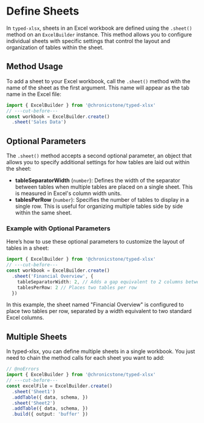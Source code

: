 # Define Sheets

In `typed-xlsx`, sheets in an Excel workbook are defined using the `.sheet()` method on an `ExcelBuilder` instance. This method allows you to configure individual sheets with specific settings that control the layout and organization of tables within the sheet.

## Method Usage

To add a sheet to your Excel workbook, call the `.sheet()` method with the name of the sheet as the first argument. This name will appear as the tab name in the Excel file:

```ts twoslash
import { ExcelBuilder } from '@chronicstone/typed-xlsx'
// ---cut-before---
const workbook = ExcelBuilder.create()
  .sheet('Sales Data')
  ```

  ## Optional Parameters

The `.sheet()` method accepts a second optional parameter, an object that allows you to specify additional settings for how tables are laid out within the sheet:

- **tableSeparatorWidth** (`number`): Defines the width of the separator between tables when multiple tables are placed on a single sheet. This is measured in Excel's column width units.
- **tablesPerRow** (`number`): Specifies the number of tables to display in a single row. This is useful for organizing multiple tables side by side within the same sheet.

### Example with Optional Parameters

Here’s how to use these optional parameters to customize the layout of tables in a sheet:

```ts twoslash
import { ExcelBuilder } from '@chronicstone/typed-xlsx'
// ---cut-before---
const workbook = ExcelBuilder.create()
  .sheet('Financial Overview', {
    tableSeparatorWidth: 2, // Adds a gap equivalent to 2 columns between tables
    tablesPerRow: 2 // Places two tables per row
  })
```

In this example, the sheet named "Financial Overview" is configured to place two tables per row, separated by a width equivalent to two standard Excel columns.

## Multiple Sheets

In typed-xlsx, you can define multiple sheets in a single workbook. You just need to chain the method calls for each sheet you want to add:

```ts twoslash
// @noErrors
import { ExcelBuilder } from '@chronicstone/typed-xlsx'
// ---cut-before---
const excelFile = ExcelBuilder.create()
  .sheet('Sheet1')
  .addTable({ data, schema, })
  .sheet('Sheet2')
  .addTable({ data, schema, })
  .build({ output: 'buffer' })
```

